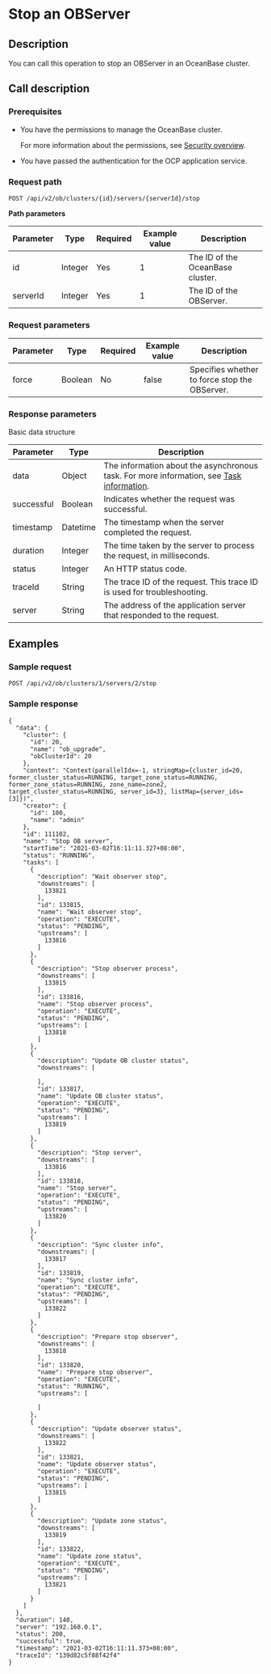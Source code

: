 Stop an OBServer 
=====================================



Description 
--------------------------------

You can call this operation to stop an OBServer in an OceanBase cluster.

Call description 
-------------------------------------

### Prerequisites 

* You have the permissions to manage the OceanBase cluster. 

  For more information about the permissions, see [Security overview](/en-US/3.ob-cloud-platform/3.userguide-features/7.system-management-features/3.security-overview.md).
  

* You have passed the authentication for the OCP application service.

  




### Request path 

`POST /api/v2/ob/clusters/{id}/servers/{serverId}/stop`

**Path parameters** 


| Parameter |  Type   | Required | Example value |           Description            |
|-----------|---------|----------|---------------|----------------------------------|
| id        | Integer | Yes      | 1             | The ID of the OceanBase cluster. |
| serverId  | Integer | Yes      | 1             | The ID of the OBServer.          |



### Request parameters 



| Parameter |  Type   | Required | Example value |                  Description                  |
|-----------|---------|----------|---------------|-----------------------------------------------|
| force     | Boolean | No       | false         | Specifies whether to force stop the OBServer. |



### Response parameters 

Basic data structure


| Parameter  |   Type   |                                                               Description                                                               |
|------------|----------|-----------------------------------------------------------------------------------------------------------------------------------------|
| data       | Object   | The information about the asynchronous task. For more information, see [Task information](/en-US/5.api-reference/15.api-appendix/1.task-information.md). |
| successful | Boolean  | Indicates whether the request was successful.                                                                                           |
| timestamp  | Datetime | The timestamp when the server completed the request.                                                                                    |
| duration   | Integer  | The time taken by the server to process the request, in milliseconds.                                                                   |
| status     | Integer  | An HTTP status code.                                                                                                                    |
| traceId    | String   | The trace ID of the request. This trace ID is used for troubleshooting.                                                                 |
| server     | String   | The address of the application server that responded to the request.                                                                    |



Examples 
-----------------------------

### Sample request 

`POST /api/v2/ob/clusters/1/servers/2/stop`

### Sample response 

```unknow
{
  "data": {
    "cluster": {
      "id": 20,
      "name": "ob_upgrade",
      "obClusterId": 20
    },
    "context": "Context(parallelIdx=-1, stringMap={cluster_id=20, former_cluster_status=RUNNING, target_zone_status=RUNNING, former_zone_status=RUNNING, zone_name=zone2, target_cluster_status=RUNNING, server_id=3}, listMap={server_ids=[3]})",
    "creator": {
      "id": 100,
      "name": "admin"
    },
    "id": 111102,
    "name": "Stop OB server",
    "startTime": "2021-03-02T16:11:11.327+08:00",
    "status": "RUNNING",
    "tasks": [
      {
        "description": "Wait observer stop",
        "downstreams": [
          133821
        ],
        "id": 133815,
        "name": "Wait observer stop",
        "operation": "EXECUTE",
        "status": "PENDING",
        "upstreams": [
          133816
        ]
      },
      {
        "description": "Stop observer process",
        "downstreams": [
          133815
        ],
        "id": 133816,
        "name": "Stop observer process",
        "operation": "EXECUTE",
        "status": "PENDING",
        "upstreams": [
          133818
        ]
      },
      {
        "description": "Update OB cluster status",
        "downstreams": [
          
        ],
        "id": 133817,
        "name": "Update OB cluster status",
        "operation": "EXECUTE",
        "status": "PENDING",
        "upstreams": [
          133819
        ]
      },
      {
        "description": "Stop server",
        "downstreams": [
          133816
        ],
        "id": 133818,
        "name": "Stop server",
        "operation": "EXECUTE",
        "status": "PENDING",
        "upstreams": [
          133820
        ]
      },
      {
        "description": "Sync cluster info",
        "downstreams": [
          133817
        ],
        "id": 133819,
        "name": "Sync cluster info",
        "operation": "EXECUTE",
        "status": "PENDING",
        "upstreams": [
          133822
        ]
      },
      {
        "description": "Prepare stop observer",
        "downstreams": [
          133818
        ],
        "id": 133820,
        "name": "Prepare stop observer",
        "operation": "EXECUTE",
        "status": "RUNNING",
        "upstreams": [
          
        ]
      },
      {
        "description": "Update observer status",
        "downstreams": [
          133822
        ],
        "id": 133821,
        "name": "Update observer status",
        "operation": "EXECUTE",
        "status": "PENDING",
        "upstreams": [
          133815
        ]
      },
      {
        "description": "Update zone status",
        "downstreams": [
          133819
        ],
        "id": 133822,
        "name": "Update zone status",
        "operation": "EXECUTE",
        "status": "PENDING",
        "upstreams": [
          133821
        ]
      }
    ]
  },
  "duration": 140,
  "server": "192.168.0.1",
  "status": 200,
  "successful": true,
  "timestamp": "2021-03-02T16:11:11.373+08:00",
  "traceId": "139d82c5f88f42f4"
}
```


